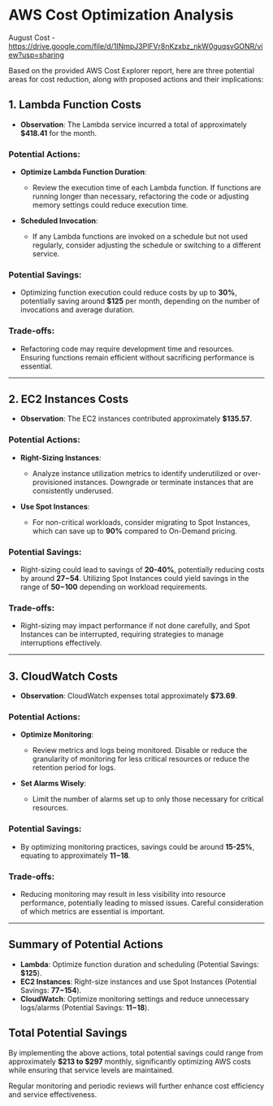 # AWS Cost Optimization Analysis

August Cost - https://drive.google.com/file/d/1INmpJ3PlFVr8nKzxbz_nkW0guqsvGONR/view?usp=sharing

Based on the provided AWS Cost Explorer report, here are three potential areas for cost reduction, along with proposed actions and their implications:

## 1. Lambda Function Costs
- **Observation**: The Lambda service incurred a total of approximately **$418.41** for the month.

### Potential Actions:
- **Optimize Lambda Function Duration**: 
  - Review the execution time of each Lambda function. If functions are running longer than necessary, refactoring the code or adjusting memory settings could reduce execution time.
  
- **Scheduled Invocation**: 
  - If any Lambda functions are invoked on a schedule but not used regularly, consider adjusting the schedule or switching to a different service.

### Potential Savings:
- Optimizing function execution could reduce costs by up to **30%**, potentially saving around **$125** per month, depending on the number of invocations and average duration.

### Trade-offs:
- Refactoring code may require development time and resources. Ensuring functions remain efficient without sacrificing performance is essential.

---

## 2. EC2 Instances Costs
- **Observation**: The EC2 instances contributed approximately **$135.57**.

### Potential Actions:
- **Right-Sizing Instances**: 
  - Analyze instance utilization metrics to identify underutilized or over-provisioned instances. Downgrade or terminate instances that are consistently underused.
  
- **Use Spot Instances**: 
  - For non-critical workloads, consider migrating to Spot Instances, which can save up to **90%** compared to On-Demand pricing.

### Potential Savings:
- Right-sizing could lead to savings of **20-40%**, potentially reducing costs by around **$27-$54**. Utilizing Spot Instances could yield savings in the range of **$50-$100** depending on workload requirements.

### Trade-offs:
- Right-sizing may impact performance if not done carefully, and Spot Instances can be interrupted, requiring strategies to manage interruptions effectively.

---

## 3. CloudWatch Costs
- **Observation**: CloudWatch expenses total approximately **$73.69**.

### Potential Actions:
- **Optimize Monitoring**: 
  - Review metrics and logs being monitored. Disable or reduce the granularity of monitoring for less critical resources or reduce the retention period for logs.
  
- **Set Alarms Wisely**: 
  - Limit the number of alarms set up to only those necessary for critical resources.

### Potential Savings:
- By optimizing monitoring practices, savings could be around **15-25%**, equating to approximately **$11-$18**.

### Trade-offs:
- Reducing monitoring may result in less visibility into resource performance, potentially leading to missed issues. Careful consideration of which metrics are essential is important.

---

## Summary of Potential Actions
- **Lambda**: Optimize function duration and scheduling (Potential Savings: **$125**).
- **EC2 Instances**: Right-size instances and use Spot Instances (Potential Savings: **$77-$154**).
- **CloudWatch**: Optimize monitoring settings and reduce unnecessary logs/alarms (Potential Savings: **$11-$18**).

## Total Potential Savings
By implementing the above actions, total potential savings could range from approximately **$213 to $297** monthly, significantly optimizing AWS costs while ensuring that service levels are maintained.

Regular monitoring and periodic reviews will further enhance cost efficiency and service effectiveness.
